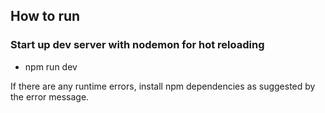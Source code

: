 ## How to run 

### Start up dev server with nodemon for hot reloading
- npm run dev

If there are any runtime errors, install npm dependencies as suggested by the error message.